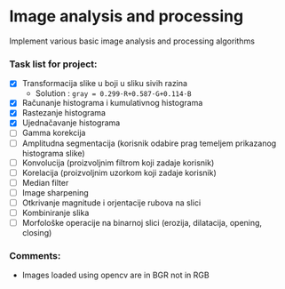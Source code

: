 # Image analysis and processing

Implement various basic image analysis and processing algorithms

### Task list for project:

- [x] Transformacija slike u boji u sliku sivih razina
  - Solution : `gray = 0.299⋅R+0.587⋅G+0.114⋅B`
- [x] Računanje histograma i kumulativnog histograma
- [x] Rastezanje histograma
- [x] Ujednačavanje histograma
- [ ] Gamma korekcija
- [ ] Amplitudna segmentacija (korisnik odabire prag temeljem prikazanog histograma slike)
- [ ] Konvolucija (proizvoljnim filtrom koji zadaje korisnik)
- [ ] Korelacija (proizvoljnim uzorkom koji zadaje korisnik)
- [ ] Median filter
- [ ] Image sharpening
- [ ] Otkrivanje magnitude i orjentacije rubova na slici
- [ ] Kombiniranje slika
- [ ] Morfološke operacije na binarnoj slici (erozija, dilatacija, opening, closing)

### Comments:
- Images loaded using opencv are in BGR not in RGB